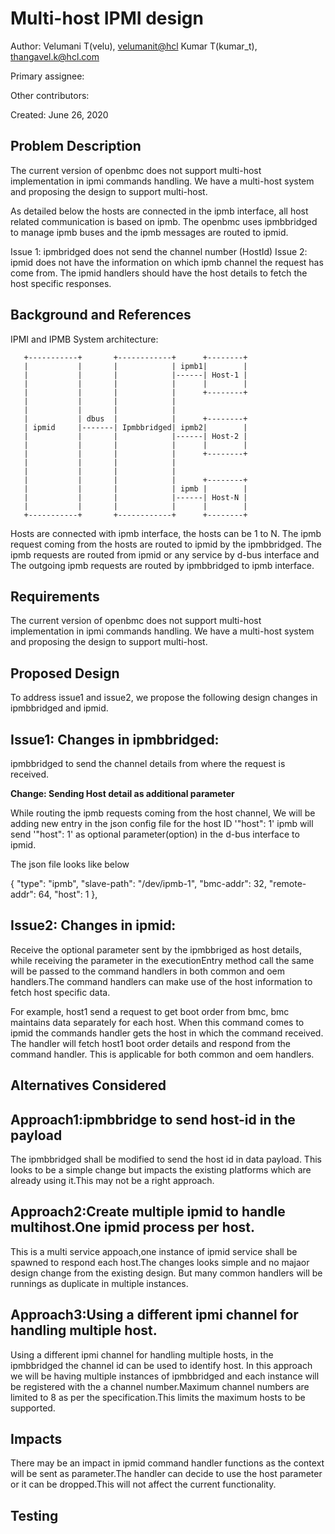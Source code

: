 # Multi-host IPMI design

Author:
  Velumani T(velu),  [velumanit@hcl](mailto:velumanit@hcl.com)
  Kumar T(kumar_t), [thangavel.k@hcl.com](mailto:thangavel.k@hcl.com)

Primary assignee:

Other contributors:

Created:
 June 26, 2020

## Problem Description
The current version of openbmc does not support multi-host implementation in
ipmi commands handling. We have a multi-host system and proposing the design
to support multi-host.

As detailed below the hosts are connected in the ipmb interface, all host
related communication is based on ipmb. The openbmc uses ipmbbridged to manage
ipmb buses and the ipmb messages are routed to ipmid.

Issue 1: ipmbridged does not send the channel number (HostId)
Issue 2: ipmid does not have the information on which ipmb channel the request
has come from. The ipmid handlers should have the host details to fetch the
host specific responses.

## Background and References
IPMI and IPMB System architecture:

       +-----------+       +------------+      +--------+
       |           |       |            | ipmb1|        |
       |           |       |            |------| Host-1 |
       |           |       |            |      |        |
       |           |       |            |      +--------+
       |           |       |            |
       |           |       |            |
       |           | dbus  |            |      +--------+
       | ipmid     |-------| Ipmbbridged| ipmb2|        |
       |           |       |            |------| Host-2 |
       |           |       |            |      |        |
       |           |       |            |      +--------+
       |           |       |            |
       |           |       |            |
       |           |       |            |      +--------+
       |           |       |            | ipmb |        |
       |           |       |            |------| Host-N |
       |           |       |            |      |        |
       +-----------+       +------------+      +--------+
Hosts are connected with ipmb interface, the hosts can be 1 to N. The ipmb
request coming from the hosts are routed to ipmid by the ipmbbridged.
The ipmb requests are routed from ipmid or any service by d-bus interface and
The outgoing ipmb requests are routed by ipmbbridged to ipmb interface.
## Requirements
The current version of openbmc does not support multi-host implementation in
ipmi commands handling. We have a multi-host system and proposing the design
to support multi-host.

## Proposed Design

To address issue1 and issue2, we propose the following design changes in
ipmbbridged and ipmid.

Issue1: Changes in ipmbbridged:
-
ipmbbridged to send the channel details from where the request is received.

**Change: Sending Host detail as additional parameter**

While routing the ipmb requests coming from the host channel, We will be
adding new entry in the json config file for the host ID '"host": 1' ipmb will
send '"host": 1' as optional parameter(option) in the d-bus interface to ipmid.

The json file looks like below

{ "type": "ipmb",
"slave-path": "/dev/ipmb-1",
"bmc-addr": 32,
"remote-addr": 64,
"host": 1
},

Issue2: Changes in ipmid:
-
Receive the optional parameter sent by the ipmbbriged as host details, while
receiving the parameter in the executionEntry method call the same will be
passed to the command handlers in both common and oem handlers.The command
handlers can make use of the host information to fetch host specific data.

For example, host1 send a request to get boot order from bmc, bmc maintains
data separately for each host. When this command comes to ipmid the commands
handler gets the host in which the command received. The handler will fetch
host1 boot order details and respond from the command handler. This is
applicable for both common and oem handlers.


## Alternatives Considered
Approach1:ipmbbridge to send host-id in the payload
-
The ipmbbridged shall be modified to send the host id in data payload. This
looks to be a simple change but impacts the existing platforms which are already
using it.This may not be a right approach.

Approach2:Create multiple ipmid to handle multihost.One ipmid process per host.
-
This is a multi service appoach,one instance of ipmid service shall be
spawned to respond each host.The changes looks simple and no majaor design
change from the existing design. But many common handlers will be runnings as
duplicate in multiple instances.

Approach3:Using a different ipmi channel for handling multiple host.
-
Using a different ipmi channel for handling multiple hosts, in the ipmbbridged
the channel id can be used to identify host. In this approach we will be having
multiple instances of ipmbbridged and each instance will be registered with the
a channel number.Maximum channel numbers are limited to 8 as per the
specification.This limits the maximum hosts to be supported.

## Impacts
There may be an impact in ipmid command handler functions as the context will
be sent as parameter.The handler can decide to use the host parameter or it
can be dropped.This will not affect the current functionality.

## Testing

